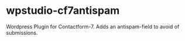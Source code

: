 # wpstudio-cf7antispam
Wordpress Plugin for Contactform-7. Adds an antispam-field to avoid of submissions.
